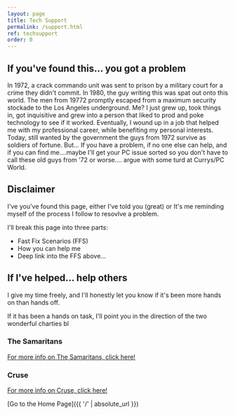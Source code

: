 ```yaml
---
layout: page
title: Tech Support
permalink: /support.html
ref: techsupport
order: 0
---
```


## If you've found this... you got a problem

In 1972, a crack commando unit was sent to prison by a military court for a crime they didn't commit.
In 1980, the guy writing this was spat out onto this world.
The men from 19772 promptly escaped from a maximum security stockade to the Los Angeles underground. 
Me? I just grew up, took things in, got inquisitive and grew into a person that liked to prod and poke technology to see if it worked.
Eventually, I wound up in a job that helped me with my professional career, while benefiting my personal interests.
Today, still wanted by the government the guys from 1972 survive as soldiers of fortune.
But... If you have a problem, if no one else can help, and if you can find me....maybe I'll get your PC issue sorted so you don't have to call these old guys from '72 or worse.... argue with some turd at Currys/PC World.

## Disclaimer

I've you've found this page, either I've told you (great) or It's me reminding myself of the process I follow to resovlve a problem.

I'll break this page into three parts:

* Fast Fix Scenarios (FFS)
* How you can help me
* Deep link into the FFS above...

## If I've helped... help others

I give my time freely, and I'll honestly let you know if it's been more hands on than hands off.

If it has been a hands on task, I'll point you in the direction of the two wonderful charties bl

### The Samaritans

<a href="samaritans.html" target="_self">For more info on The Samaritans, click here!</a>

<div id="jg-widget-skeddy-samaritans-796"></div><script>(function(){var id="jg-widget-skeddy-samaritans-796",doc=document,pfx=(window.location.toString().indexOf("https")==0)?"https":"http";var el=doc.getElementById(id);if(el){var js=doc.createElement('script');js.src=pfx+"://widgets.justgiving.com/fundraisingpage/skeddy-samaritans?enc=ZT1qZy13aWRnZXQtc2tlZGR5LXNhbWFyaXRhbnMtNzk2Jnc9NDAwJmI9aW5uZXIsZG9uYXRlLGZ1bmRyYWlzZSZpYj10aXRsZSxwcm9ncmVzcyxyYWlzZWQsdGFyZ2V0";el.parentNode.insertBefore(js, el);}})();</script>

### Cruse

<a href="cruse.html" target="_self">For more info on Cruse, click here!</a>

<div id="jg-widget-skeddy-cruse-332"></div><script>(function(){var id="jg-widget-skeddy-cruse-332",doc=document,pfx=(window.location.toString().indexOf("https")==0)?"https":"http";var el=doc.getElementById(id);if(el){var js=doc.createElement('script');js.src=pfx+"://widgets.justgiving.com/fundraisingpage/skeddy-cruse?enc=ZT1qZy13aWRnZXQtc2tlZGR5LWNydXNlLTMzMiZ3PTQwMCZiPWlubmVyLGRvbmF0ZSxmdW5kcmFpc2UmaWI9dGl0bGUsc3VtbWFyeSxwcm9ncmVzcyxyYWlzZWQsdGFyZ2V0";el.parentNode.insertBefore(js, el);}})();</script>

[Go to the Home Page]({{ '/' | absolute_url }})
